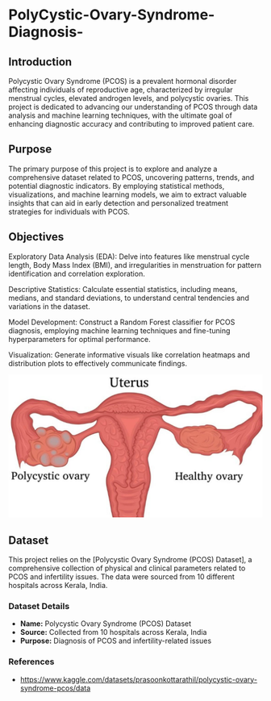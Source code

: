 # PolyCystic-Ovary-Syndrome-Diagnosis-

## Introduction

Polycystic Ovary Syndrome (PCOS) is a prevalent hormonal disorder affecting individuals of reproductive age, characterized by irregular menstrual cycles, elevated androgen levels, and polycystic ovaries. This project is dedicated to advancing our understanding of PCOS through data analysis and machine learning techniques, with the ultimate goal of enhancing diagnostic accuracy and contributing to improved patient care.

## Purpose

The primary purpose of this project is to explore and analyze a comprehensive dataset related to PCOS, uncovering patterns, trends, and potential diagnostic indicators. By employing statistical methods, visualizations, and machine learning models, we aim to extract valuable insights that can aid in early detection and personalized treatment strategies for individuals with PCOS.


## Objectives
Exploratory Data Analysis (EDA): Delve into features like menstrual cycle length, Body Mass Index (BMI), and irregularities in menstruation for pattern identification and correlation exploration.

Descriptive Statistics: Calculate essential statistics, including means, medians, and standard deviations, to understand central tendencies and variations in the dataset.

Model Development: Construct a Random Forest classifier for PCOS diagnosis, employing machine learning techniques and fine-tuning hyperparameters for optimal performance.

Visualization: Generate informative visuals like correlation heatmaps and distribution plots to effectively communicate findings.

![PCOS Image](blog-pcos-1.jpeg)



## Dataset

This project relies on the [Polycystic Ovary Syndrome (PCOS) Dataset], a comprehensive collection of physical and clinical parameters related to PCOS and infertility issues. The data were sourced from 10 different hospitals across Kerala, India.

### Dataset Details

- **Name:** Polycystic Ovary Syndrome (PCOS) Dataset
- **Source:** Collected from 10 hospitals across Kerala, India
- **Purpose:** Diagnosis of PCOS and infertility-related issues

### References

- https://www.kaggle.com/datasets/prasoonkottarathil/polycystic-ovary-syndrome-pcos/data

